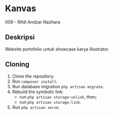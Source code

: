 # Kanvas
009 - Rifdi Andzar Nazhara


## Deskripsi
Website portofolio untuk showcase karya illustrator.

## Cloning
1. Clone the repository.
2. Run `composer install`.
3. Run database migration `php artisan migrate`.
4. Rebuild the symbolic link:
   - run `php artisan storage:unlink`, then;
   - run `php artisan storage:link`.
5. Run `php artisan serve`.
